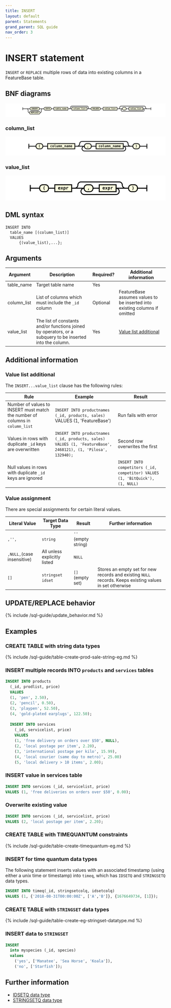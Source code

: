 ```yaml
---
title: INSERT
layout: default
parent: Statements
grand_parent: SQL guide
nav_order: 3
---
```


# INSERT statement

`INSERT` or `REPLACE` multiple rows of data into existing columns in a FeatureBase table.

## BNF diagrams

![expr](/assets/images/sql-guide/insert_stmt.svg)

### column_list
![expr](/assets/images/sql-guide/column_list.svg)

### value_list
![expr](/assets/images/sql-guide/value_list.svg)

## DML syntax

```
INSERT INTO
  table_name [(column_list)]
  VALUES
      {(value_list),...};
```

## Arguments

| Argument | Description | Required? | Additional information |
|---|---|---|---|
| table_name | Target table name | Yes |  |
| column_list | List of columns which must include the `_id` column | Optional | FeatureBase assumes values to be inserted into existing columns if omitted |
| value_list | The list of constants and/or functions joined by operators, or a subquery to be inserted into the column. | Yes | [Value list additional](#value-list-additional) |

## Additional information

### Value list additional

The `INSERT...value_list` clause has the following rules:

| Rule | Example | Result |
|---|---|---|
| Number of values to INSERT must match the number of columns in `column_list` | `INSERT INTO productnames (_id, products, sales)` VALUES (1, 'FeatureBase') | Run fails with error |
| Values in rows with duplicate `_id` keys are overwritten | `INSERT INTO productnames (_id, products, sales) VALUES (1, 'FeatureBase', 2468121), (1, 'Pilosa', 132940);` | Second row overwrites the first |
| Null values in rows with duplicate `_id` keys are ignored | | `INSERT INTO competitors (_id, competitor) VALUES (1, 'BitQuick'), (1, NULL)` | NULL ignored |


<!-- ORIGINAL DESCRIPTION KEPT UNTIL @mcloutier reviews rewrite above via Slack conversation
### Value list warning

{: .warning}
FeatureBase recommends limiting INSERT statements to **one record per key** to avoid unexpected results.

INSERT statement inconsistencies:
* may occur when a single statement contains multiple records that share the same key, and
* known to occur when a field is being set to both NULL and non-NULL values for a given key
--->
### Value assignment

There are special assignments for certain literal values.

| Literal Value | Target Data Type | Result | Further information |
|---|---|---|---|
| `,'',` | `string`| `''` (empty string) | |
| `,NULL,`(case insensitive) | All unless explicitly listed | `NULL`| |
| `[]` | `stringset` <br/>`idset` | `[]` (empty set) | Stores an empty set for new records and existing `NULL` records. Keeps existing values in set otherwise |

## UPDATE/REPLACE behavior

{% include /sql-guide/update_behavior.md %}

## Examples

### CREATE TABLE with string data types

{% include /sql-guide/table-create-prod-sale-string-eg.md %}

### INSERT multiple records INTO `products` and `services` tables

```sql
INSERT INTO products
  (_id, prodlist, price)
  VALUES
  (1, 'pen', 2.50),
  (2, 'pencil', 0.50),
  (3, 'playpen', 52.50),
  (4, 'gold-plated earplugs', 122.50);

  INSERT INTO services
    (_id, servicelist, price)
    VALUES
    (1, 'free delivery on orders over $50', NULL),
    (2, 'local postage per item', 2.20),
    (3, 'international postage per kilo', 15.99),
    (4, 'local courier (same day to metro)', 25.00)
    (5, 'local delivery > 10 items', 2.00);
```

### INSERT value in services table

```sql
INSERT INTO services (_id, servicelist, price)
VALUES (1, 'free deliveries on orders over $50', 0.00);
```

### Overwrite existing value

```sql
INSERT INTO services (_id, servicelist, price)
VALUES (2, 'local postage per item', 2.20);
```

### CREATE TABLE with TIMEQUANTUM constraints

{% include /sql-guide/table-create-timequantum-eg.md %}

### INSERT for time quantum data types

The following statement inserts values with an associated timestamp (using either a unix time or timestamp) into `timeq`,  which has `IDSETQ` and `STRINGSETQ` data types.

```sql
INSERT INTO timeq(_id, stringsetcolq, idsetcolq)
VALUES (1, {'2018-08-31T00:00:00Z', ['A','B']}, {1676649734, [1]});
```

### CREATE TABLE with `STRINGSET` data types

{% include /sql-guide/table-create-eg-stringset-datatype.md %}

### INSERT data to `STRINGSET`

```sql
INSERT
  into myspecies (_id, species)
  values
    ('yes', ['Manatee', 'Sea Horse', 'Koala']),
    ('no', ['Starfish']);
```

## Further information

* [IDSETQ data type](/docs/sql-guide/data-types/data-type-idsetq)
* [STRINGSETQ data type](/docs/sql-guide/data-types/data-type-stringsetq)
